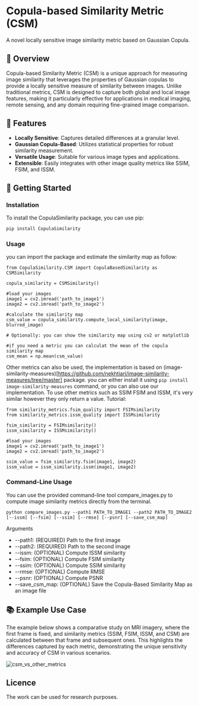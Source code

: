# Copula-based Similarity Metric (CSM)
A novel locally sensitive image similarity metric based on Gaussian Copula.


## 📖 Overview

Copula-based Similarity Metric (CSM) is a unique approach for measuring image similarity that leverages the properties of Gaussian copulas to provide a locally sensitive measure of similarity between images. Unlike traditional metrics, CSM is designed to capture both global and local image features, making it particularly effective for applications in medical imaging, remote sensing, and any domain requiring fine-grained image comparison.

## 🌟 Features

- **Locally Sensitive**: Captures detailed differences at a granular level.
- **Gaussian Copula-Based**: Utilizes statistical properties for robust similarity measurement.
- **Versatile Usage**: Suitable for various image types and applications.
- **Extensible**: Easily integrates with other image quality metrics like SSIM, FSIM, and ISSM.


## 🚀 Getting Started

### Installation

To install the CopulaSimilarity package, you can use pip:

```bash
pip install CopulaSimilarity
```

### Usage

you can import the package and estimate the similarity map as follow:

```
from CopulaSimilarity.CSM import CopulaBasedSimilarity as CSMSimilarity

copula_similarity = CSMSimilarity()

#load your images
image1 = cv2.imread('path_to_image1')
image2 = cv2.imread('path_to_image2')

#calculate the similarity map
csm_value = copula_similarity.compute_local_similarity(image, blurred_image)

# Optionally: you can show the similarity map using cv2 or matplotlib

#if you need a metric you can calculat the mean of the copula similarity map
csm_mean = np.mean(csm_value)
```

Other metrics can also be used, the implementation is based on (image-similarity-measures)[https://github.com/nekhtiari/image-similarity-measures/tree/master] package. you can either install it using `pip install image-similarity-measures` command, or you can also use our implementation.
To use other metrics such as SSIM FSIM and ISSM, it's very similar however they only return a value. Tutorial:

```
from similarity_metrics.fsim_quality import FSIMsimilarity
from similarity_metrics.issm_quality import ISSMsimilarity

fsim_similarity = FSIMsimilarity()
issm_similarity = ISSMsimilarity()

#load your images
image1 = cv2.imread('path_to_image1')
image2 = cv2.imread('path_to_image2')

ssim_value = fsim_similarity.fsim(image1, image2)
issm_value = issm_similarity.issm(image1, image2)
```
### Command-Line Usage
You can use the provided command-line tool compare_images.py to compute image similarity metrics directly from the terminal.

```python compare_images.py --path1 PATH_TO_IMAGE1 --path2 PATH_TO_IMAGE2 [--issm] [--fsim] [--ssim] [--rmse] [--psnr] [--save_csm_map]```

Arguments
- --path1: (REQUIRED) Path to the first image
- --path2: (REQUIRED) Path to the second image
- --issm: (OPTIONAL) Compute ISSM similarity
- --fsim: (OPTIONAL) Compute FSIM similarity
- --ssim: (OPTIONAL) Compute SSIM similarity
- --rmse: (OPTIONAL) Compute RMSE
- --psnr: (OPTIONAL) Compute PSNR
- --save_csm_map: (OPTIONAL) Save the Copula-Based Similarity Map as an image file

## 📚 Example Use Case

The example below shows a comparative study on MRI imagery, where the first frame is fixed, and similarity metrics (SSIM, FSIM, ISSM, and CSM) are calculated between that frame and subsequent ones. This highlights the differences captured by each metric, demonstrating the unique sensitivity and accuracy of CSM in various scenarios.

![csm_vs_other_metrics](images/analysis4.gif)

## Licence

The work can be used for research purposes.

<!--Please cite use if you use our implementation as following:-->